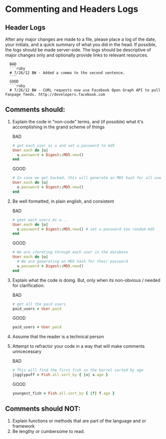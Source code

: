 # Commenting and Headers Logs

## Header Logs
After any major changes are made to a file, please place a log of the date, your initials, and a quick summary of what you did in the head. 
If possible, the logs should be made server-side. The logs should be descriptive of major changes only and optionally provide links to relevant resources.

	  BAD
	  ```ruby
	  # 7/26/12 BW - Added a comma to the second sentence.
	  ```
	  GOOD
	  ```ruby
	  # 7/26/12 BW - CURL requests now use Facebook Open Graph API to pull Fanpage feeds. http://developers.facebook.com
	  
	  

## Comments should:
1. Explain the code in "non-code" terms, and (if possible) what it's accomplishing in the grand scheme of things

	  BAD
	  ```ruby
	  # get each user as u and set u.password to md5
	  User.each do |u|
	  	u.password = Digest::MD5.new()
	  end
	```
	  GOOD
	  ```ruby
	  # In case we get hacked, this will generate an MD5 hash for all users passwords in the database
	  User.each do |u|
	  	u.password = Digest::MD5.new()
	  end
	```
2. Be well formatted, in plain english, and consistent

	  BAD
	  ```ruby
	  # geet each users As u...
	  User.each do |u|
	  	u.password = Digest::MD5.new() # set u.password too randum md5
	  end
	```
	  GOOD
	  ```ruby
	  # We are iterating through each user in the database
	  User.each do |u|
	  	# We are generating an MD5 hash for their password
	  	u.password = Digest::MD5.new()
	  end
	```

3. Explain what the code is doing. But, only when its non-obvious / needed for clarification.

	  BAD
	  ```ruby
	  # get all the paid users
	  paid_users = User.paid
	  ```
	  GOOD
	  ```ruby
	  paid_users = User.paid
	```

4. Assume that the reader is a technical person
5. Attempt to refractor your code in a way that will make comments unncecessary

	BAD
	```ruby
	# This will find the first fish in the barrel sorted by age
	jigglypuff = Fish.all.sort_by { |x| x.age }
	```
	GOOD
	```ruby
	youngest_fish = Fish.all.sort_by { |f| f.age }

## Comments should NOT:
1. Explain functions or methods that are part of the language and or framework
2. Be lengthy or cumbersome to read.
